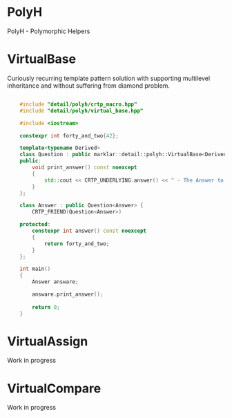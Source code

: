 # PolyH
PolyH - Polymorphic Helpers

# VirtualBase
Curiously recurring template pattern solution with supporting multilevel inheritance and without suffering from diamond problem.

```cpp

    #include "detail/polyh/crtp_macro.hpp"
    #include "detail/polyh/virtual_base.hpp"

    #include <iostream>

    constexpr int forty_and_two{42};

    template<typename Derived>
    class Question : public marklar::detail::polyh::VirtualBase<Derived, Question> {
    public:
        void print_answer() const noexcept
        {
            std::cout << CRTP_UNDERLYING.answer() << " - The Answer to the Ultimate Question of Life, The Universe, and Everything.\n";
        }
    };

    class Answer : public Question<Answer> {
        CRTP_FRIEND(Question<Answer>)

    protected:
        constexpr int answer() const noexcept
        {
            return forty_and_two;
        }
    };

    int main()
    {
        Answer answare;

        answare.print_answer();
    
        return 0;
    }

```

# VirtualAssign
Work in progress

# VirtualCompare
Work in progress
